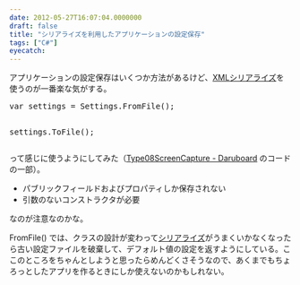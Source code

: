 ```yaml
---
date: 2012-05-27T16:07:04.0000000
draft: false
title: "シリアライズを利用したアプリケーションの設定保存"
tags: ["C#"]
eyecatch: 
---
```

<p>アプリケーションの設定保存はいくつか方法があるけど、<a class="keyword" href="http://d.hatena.ne.jp/keyword/XML">XML</a><a class="keyword" href="http://d.hatena.ne.jp/keyword/%A5%B7%A5%EA%A5%A2%A5%E9%A5%A4%A5%BA">シリアライズ</a>を使うのが一番楽な気がする。</p>
<pre class="code lang-csharp" data-lang="csharp" data-unlink>var settings = Settings.FromFile();

settings.ToFile();
</pre><p>って感じに使うようにしてみた（<a href="http://daruyanagi.net/Type08ScreenCapture">Type08ScreenCapture - Daruboard</a> のコードの一部）。</p>

<ul>
<li>パブリックフィールドおよびプロパティしか保存されない</li>
<li>引数のないコンストラクタが必要</li>
</ul><p>なのが注意なのかな。</p><p><script src="https://gist.github.com/2802525.js"> </script></p><p>FromFile() では、クラスの設計が変わって<a class="keyword" href="http://d.hatena.ne.jp/keyword/%A5%B7%A5%EA%A5%A2%A5%E9%A5%A4%A5%BA">シリアライズ</a>がうまくいかなくなったら古い設定ファイルを破棄して、デフォルト値の設定を返すようにしている。ここのところをちゃんとしようと思ったらめんどくさそうなので、あくまでもちょろっとしたアプリを作るときにしか使えないのかもしれない。</p>
